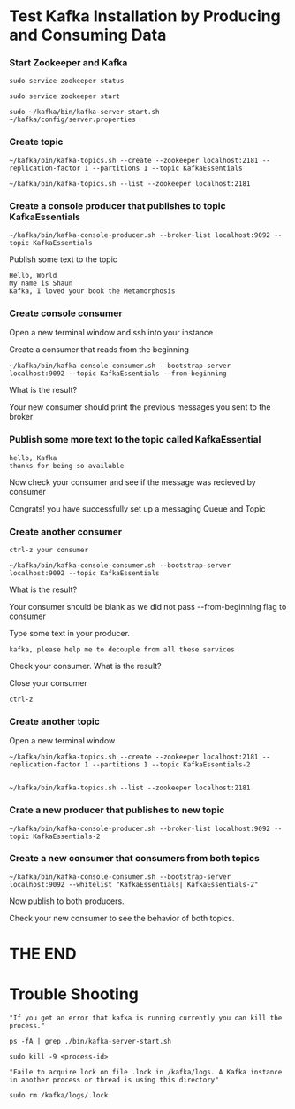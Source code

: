 # Test Kafka Installation by Producing and Consuming Data


### Start Zookeeper and Kafka

    sudo service zookeeper status

    sudo service zookeeper start

    sudo ~/kafka/bin/kafka-server-start.sh ~/kafka/config/server.properties

### Create topic

    ~/kafka/bin/kafka-topics.sh --create --zookeeper localhost:2181 --replication-factor 1 --partitions 1 --topic KafkaEssentials

    ~/kafka/bin/kafka-topics.sh --list --zookeeper localhost:2181

### Create a console producer that publishes to topic KafkaEssentials

    ~/kafka/bin/kafka-console-producer.sh --broker-list localhost:9092 --topic KafkaEssentials

Publish some text to the topic

    Hello, World
    My name is Shaun
    Kafka, I loved your book the Metamorphosis

### Create console consumer

Open a new terminal window and ssh into your instance

Create a consumer that reads from the beginning

    ~/kafka/bin/kafka-console-consumer.sh --bootstrap-server localhost:9092 --topic KafkaEssentials --from-beginning

What is the result? 

Your new consumer should print the previous messages you sent to the broker

### Publish some more text to the topic called KafkaEssential

    hello, Kafka
    thanks for being so available

Now check your consumer and see if the message was recieved by consumer

Congrats! you have successfully set up a messaging Queue and Topic


### Create another consumer

    ctrl-z your consumer 

    ~/kafka/bin/kafka-console-consumer.sh --bootstrap-server localhost:9092 --topic KafkaEssentials

What is the result?
    
Your consumer should be blank as we did not pass --from-beginning flag to consumer
    
Type some text in your producer.

    kafka, please help me to decouple from all these services
    

Check your consumer.  What is the result?

Close your consumer

    ctrl-z
    
### Create another topic

Open a new terminal window

    ~/kafka/bin/kafka-topics.sh --create --zookeeper localhost:2181 --replication-factor 1 --partitions 1 --topic KafkaEssentials-2


    ~/kafka/bin/kafka-topics.sh --list --zookeeper localhost:2181

### Crate a new producer that publishes to new topic


    ~/kafka/bin/kafka-console-producer.sh --broker-list localhost:9092 --topic KafkaEssentials-2

### Create a new consumer that consumers from both topics

    ~/kafka/bin/kafka-console-consumer.sh --bootstrap-server localhost:9092 --whitelist "KafkaEssentials| KafkaEssentials-2"
    
Now publish to both producers.

Check your new consumer to see the behavior of both topics.


# THE END

# Trouble Shooting

    "If you get an error that kafka is running currently you can kill the process."

    ps -fA | grep ./bin/kafka-server-start.sh

    sudo kill -9 <process-id>

    "Faile to acquire lock on file .lock in /kafka/logs. A Kafka instance in another process or thread is using this directory"

    sudo rm /kafka/logs/.lock